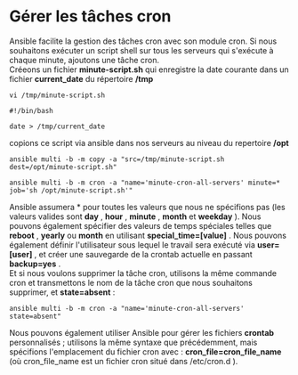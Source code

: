 # Gérer les tâches cron

Ansible facilite la gestion des tâches cron avec son module cron. Si nous souhaitons exécuter un script shell sur tous les serveurs qui s'exécute à chaque minute, ajoutons une tâche cron.
<br>
Créeons un fichier **minute-script.sh** qui enregistre la date courante dans un fichier **current_date** du répertoire **/tmp**

```
vi /tmp/minute-script.sh
```

```
#!/bin/bash

date > /tmp/current_date
```

copions ce script via ansible dans nos serveurs au niveau du repertoire **/opt**

```
ansible multi -b -m copy -a "src=/tmp/minute-script.sh dest=/opt/minute-script.sh"
```

```
ansible multi -b -m cron -a "name='minute-cron-all-servers' minute=* job='sh /opt/minute-script.sh'"
```

Ansible assumera * pour toutes les valeurs que nous ne spécifions pas (les valeurs valides sont **day** , **hour** , **minute** , **month** et **weekday** ). Nous pouvons également spécifier des valeurs de temps spéciales telles que **reboot** , **yearly** ou **month** en utilisant **special_time=[value]** . Nous pouvons également définir l'utilisateur sous lequel le travail sera exécuté via **user=[user]** , et créer une sauvegarde de la crontab actuelle en passant **backup=yes** .<br>
Et si nous voulons supprimer la tâche cron, utilisons la même commande cron et transmettons le nom de la tâche cron que nous souhaitons supprimer, et **state=absent** :

```
ansible multi -b -m cron -a "name='minute-cron-all-servers' state=absent"
```

Nous pouvons également utiliser Ansible pour gérer les fichiers **crontab** personnalisés ; utilisons la même syntaxe que précédemment, mais spécifions l'emplacement du fichier cron avec : **cron_file=cron_file_name** (où cron_file_name est un fichier cron situé dans /etc/cron.d ).